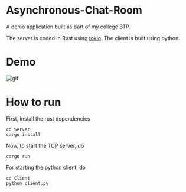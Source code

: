 # Asynchronous-Chat-Room

A demo application built as part of my college BTP. 

The server is coded in Rust using [tokio](https://tokio.rs/). The client is built using python.

# Demo
![gif](https://user-images.githubusercontent.com/10794178/163668433-1a366bb0-f066-495a-977f-4dd864a4b98e.gif)

# How to run

First, install the rust dependencies

```
cd Server
cargo install
```

Now, to start the TCP server, do

```
cargo run
```
For starting the python client, do

```
cd Client
python client.py
```
